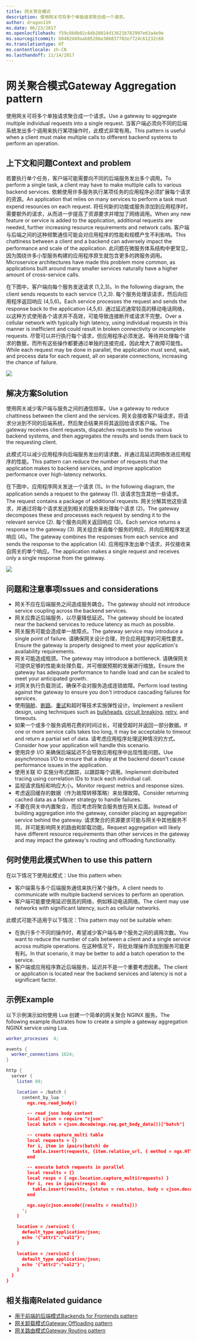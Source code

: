 ```yaml
---
title: 网关聚合模式
description: 使用网关可将多个单独请求聚合成一个请求。
author: dragon119
ms.date: 06/23/2017
ms.openlocfilehash: f59c8b8b02c6db28024d13621b782997e63a4e9e
ms.sourcegitcommit: b0482d49aab0526be386837702e7724c61232c60
ms.translationtype: HT
ms.contentlocale: zh-CN
ms.lasthandoff: 11/14/2017
---
```

# <a name="gateway-aggregation-pattern"></a><span data-ttu-id="bfe3d-103">网关聚合模式</span><span class="sxs-lookup"><span data-stu-id="bfe3d-103">Gateway Aggregation pattern</span></span>

<span data-ttu-id="bfe3d-104">使用网关可将多个单独请求聚合成一个请求。</span><span class="sxs-lookup"><span data-stu-id="bfe3d-104">Use a gateway to aggregate multiple individual requests into a single request.</span></span> <span data-ttu-id="bfe3d-105">当客户端必须向不同的后端系统发出多个调用来执行某项操作时，此模式非常有用。</span><span class="sxs-lookup"><span data-stu-id="bfe3d-105">This pattern is useful when a client must make multiple calls to different backend systems to perform an operation.</span></span>

## <a name="context-and-problem"></a><span data-ttu-id="bfe3d-106">上下文和问题</span><span class="sxs-lookup"><span data-stu-id="bfe3d-106">Context and problem</span></span>

<span data-ttu-id="bfe3d-107">若要执行单个任务，客户端可能需要向不同的后端服务发出多个调用。</span><span class="sxs-lookup"><span data-stu-id="bfe3d-107">To perform a single task, a client may have to make multiple calls to various backend services.</span></span> <span data-ttu-id="bfe3d-108">依赖使用许多服务执行某项任务的应用程序必须扩展每个请求的资源。</span><span class="sxs-lookup"><span data-stu-id="bfe3d-108">An application that relies on many services to perform a task must expend resources on each request.</span></span> <span data-ttu-id="bfe3d-109">将任何新的功能或服务添加到应用程序时，需要额外的请求，从而进一步提高了资源要求并增加了网络调用。</span><span class="sxs-lookup"><span data-stu-id="bfe3d-109">When any new feature or service is added to the application, additional requests are needed, further increasing resource requirements and network calls.</span></span> <span data-ttu-id="bfe3d-110">客户端与后端之间的这种频繁通信可能会对应用程序的性能和规模产生不利影响。</span><span class="sxs-lookup"><span data-stu-id="bfe3d-110">This chattiness between a client and a backend can adversely impact the performance and scale of the application.</span></span>  <span data-ttu-id="bfe3d-111">此问题在微服务体系结构中更常见，因为围绕许多小型服务构建的应用程序原生就包含更多的跨服务调用。</span><span class="sxs-lookup"><span data-stu-id="bfe3d-111">Microservice architectures have made this problem more common, as applications built around many smaller services naturally have a higher amount of cross-service calls.</span></span> 

<span data-ttu-id="bfe3d-112">在下图中，客户端向每个服务发送请求 (1,2,3)。</span><span class="sxs-lookup"><span data-stu-id="bfe3d-112">In the following diagram, the client sends requests to each service (1,2,3).</span></span> <span data-ttu-id="bfe3d-113">每个服务处理该请求，然后向应用程序返回响应 (4,5,6)。</span><span class="sxs-lookup"><span data-stu-id="bfe3d-113">Each service processes the request and sends the response back to the application (4,5,6).</span></span> <span data-ttu-id="bfe3d-114">通过延迟通常较高的移动电话网络，以这种方式使用各个请求并不高效，可能导致连接断开或请求不完整。</span><span class="sxs-lookup"><span data-stu-id="bfe3d-114">Over a cellular network with typically high latency, using individual requests in this manner is inefficient and could result in broken connectivity or incomplete requests.</span></span> <span data-ttu-id="bfe3d-115">尽管可以并行执行每个请求，但应用程序必须发送、等待并处理每个请求的数据，而所有这些操作都要通过单独的连接完成，因此增大了故障可能性。</span><span class="sxs-lookup"><span data-stu-id="bfe3d-115">While each request may be done in parallel, the application must send, wait, and process data for each request, all on separate connections, increasing the chance of failure.</span></span>

![](./_images/gateway-aggregation-problem.png) 

## <a name="solution"></a><span data-ttu-id="bfe3d-116">解决方案</span><span class="sxs-lookup"><span data-stu-id="bfe3d-116">Solution</span></span>

<span data-ttu-id="bfe3d-117">使用网关减少客户端与服务之间的通信频率。</span><span class="sxs-lookup"><span data-stu-id="bfe3d-117">Use a gateway to reduce chattiness between the client and the services.</span></span> <span data-ttu-id="bfe3d-118">网关会接收客户端请求，将请求分派到不同的后端系统，然后聚合结果并将其返回给请求客户端。</span><span class="sxs-lookup"><span data-stu-id="bfe3d-118">The gateway receives client requests, dispatches requests to the various backend systems, and then aggregates the results and sends them back to the requesting client.</span></span>

<span data-ttu-id="bfe3d-119">此模式可以减少应用程序向后端服务发出的请求数，并通过高延迟网络改进应用程序的性能。</span><span class="sxs-lookup"><span data-stu-id="bfe3d-119">This pattern can reduce the number of requests that the application makes to backend services, and improve application performance over high-latency networks.</span></span>

<span data-ttu-id="bfe3d-120">在下图中，应用程序网关发送一个请求 (1)。</span><span class="sxs-lookup"><span data-stu-id="bfe3d-120">In the following diagram, the application sends a request to the gateway (1).</span></span> <span data-ttu-id="bfe3d-121">该请求包含其他一些请求。</span><span class="sxs-lookup"><span data-stu-id="bfe3d-121">The request contains a package of additional requests.</span></span> <span data-ttu-id="bfe3d-122">网关分解其他这些请求，并通过将每个请求发送到相关的服务来处理每个请求 (2)。</span><span class="sxs-lookup"><span data-stu-id="bfe3d-122">The gateway decomposes these and processes each request by sending it to the relevant service (2).</span></span> <span data-ttu-id="bfe3d-123">每个服务向网关返回响应 (3)。</span><span class="sxs-lookup"><span data-stu-id="bfe3d-123">Each service returns a response to the gateway (3).</span></span> <span data-ttu-id="bfe3d-124">网关组合来自每个服务的响应，并向应用程序发送响应 (4)。</span><span class="sxs-lookup"><span data-stu-id="bfe3d-124">The gateway combines the responses from each service and sends the response to the application (4).</span></span> <span data-ttu-id="bfe3d-125">应用程序发出单个请求，并仅接收来自网关的单个响应。</span><span class="sxs-lookup"><span data-stu-id="bfe3d-125">The application makes a single request and receives only a single response from the gateway.</span></span>

![](./_images/gateway-aggregation.png)

## <a name="issues-and-considerations"></a><span data-ttu-id="bfe3d-126">问题和注意事项</span><span class="sxs-lookup"><span data-stu-id="bfe3d-126">Issues and considerations</span></span>

- <span data-ttu-id="bfe3d-127">网关不应在后端服务之间造成服务耦合。</span><span class="sxs-lookup"><span data-stu-id="bfe3d-127">The gateway should not introduce service coupling across the backend services.</span></span>
- <span data-ttu-id="bfe3d-128">网关应靠近后端服务，以尽量降低延迟。</span><span class="sxs-lookup"><span data-stu-id="bfe3d-128">The gateway should be located near the backend services to reduce latency as much as possible.</span></span>
- <span data-ttu-id="bfe3d-129">网关服务可能会造成单一故障点。</span><span class="sxs-lookup"><span data-stu-id="bfe3d-129">The gateway service may introduce a single point of failure.</span></span> <span data-ttu-id="bfe3d-130">请确保网关设计合理，符合应用程序的可用性要求。</span><span class="sxs-lookup"><span data-stu-id="bfe3d-130">Ensure the gateway is properly designed to meet your application's availability requirements.</span></span>
- <span data-ttu-id="bfe3d-131">网关可能造成瓶颈。</span><span class="sxs-lookup"><span data-stu-id="bfe3d-131">The gateway may introduce a bottleneck.</span></span> <span data-ttu-id="bfe3d-132">请确保网关可提供足够的性能来处理负载，并可根据预期的发展进行缩放。</span><span class="sxs-lookup"><span data-stu-id="bfe3d-132">Ensure the gateway has adequate performance to handle load and can be scaled to meet your anticipated growth.</span></span>
- <span data-ttu-id="bfe3d-133">对网关执行负载测试，确保不会对服务造成连锁故障。</span><span class="sxs-lookup"><span data-stu-id="bfe3d-133">Perform load testing against the gateway to ensure you don't introduce cascading failures for services.</span></span>
- <span data-ttu-id="bfe3d-134">使用[隔舱][bulkhead]、[断路][circuit-breaker]、[重试][retry]和超时等技术实施弹性设计。</span><span class="sxs-lookup"><span data-stu-id="bfe3d-134">Implement a resilient design, using techniques such as [bulkheads][bulkhead], [circuit breaking][circuit-breaker], [retry][retry], and timeouts.</span></span>
- <span data-ttu-id="bfe3d-135">如果一个或多个服务调用花费的时间过长，可接受超时并返回一部分数据。</span><span class="sxs-lookup"><span data-stu-id="bfe3d-135">If one or more service calls takes too long, it may be acceptable to timeout and return a partial set of data.</span></span> <span data-ttu-id="bfe3d-136">请考虑应用程序处理这种情况的方式。</span><span class="sxs-lookup"><span data-stu-id="bfe3d-136">Consider how your application will handle this scenario.</span></span>
- <span data-ttu-id="bfe3d-137">使用异步 I/O 来确保后端延迟不会导致应用程序中出现性能问题。</span><span class="sxs-lookup"><span data-stu-id="bfe3d-137">Use asynchronous I/O to ensure that a delay at the backend doesn't cause performance issues in the application.</span></span>
- <span data-ttu-id="bfe3d-138">使用关联 ID 实施分布式跟踪，以跟踪每个调用。</span><span class="sxs-lookup"><span data-stu-id="bfe3d-138">Implement distributed tracing using correlation IDs to track each individual call.</span></span>
- <span data-ttu-id="bfe3d-139">监视请求指标和响应大小。</span><span class="sxs-lookup"><span data-stu-id="bfe3d-139">Monitor request metrics and response sizes.</span></span>
- <span data-ttu-id="bfe3d-140">考虑返回缓存的数据（作为故障转移策略）来处理故障。</span><span class="sxs-lookup"><span data-stu-id="bfe3d-140">Consider returning cached data as a failover strategy to handle failures.</span></span>
- <span data-ttu-id="bfe3d-141">不要在网关中内置聚合，而应考虑将聚合服务放在网关后面。</span><span class="sxs-lookup"><span data-stu-id="bfe3d-141">Instead of building aggregation into the gateway, consider placing an aggregation service behind the gateway.</span></span> <span data-ttu-id="bfe3d-142">请求聚合的资源要求可能与网关中其他服务不同，并可能影响网关的路由和卸载功能。</span><span class="sxs-lookup"><span data-stu-id="bfe3d-142">Request aggregation will likely have different resource requirements than other services in the gateway and may impact the gateway's routing and offloading functionality.</span></span>

## <a name="when-to-use-this-pattern"></a><span data-ttu-id="bfe3d-143">何时使用此模式</span><span class="sxs-lookup"><span data-stu-id="bfe3d-143">When to use this pattern</span></span>

<span data-ttu-id="bfe3d-144">在以下情况下使用此模式：</span><span class="sxs-lookup"><span data-stu-id="bfe3d-144">Use this pattern when:</span></span>

- <span data-ttu-id="bfe3d-145">客户端需与多个后端服务通信来执行某个操作。</span><span class="sxs-lookup"><span data-stu-id="bfe3d-145">A client needs to communicate with multiple backend services to perform an operation.</span></span>
- <span data-ttu-id="bfe3d-146">客户端可能要使用延迟很高的网络，例如移动电话网络。</span><span class="sxs-lookup"><span data-stu-id="bfe3d-146">The client may use networks with significant latency, such as cellular networks.</span></span>

<span data-ttu-id="bfe3d-147">此模式可能不适用于以下情况：</span><span class="sxs-lookup"><span data-stu-id="bfe3d-147">This pattern may not be suitable when:</span></span>

- <span data-ttu-id="bfe3d-148">在执行多个不同的操作时，希望减少客户端与单个服务之间的调用次数。</span><span class="sxs-lookup"><span data-stu-id="bfe3d-148">You want to reduce the number of calls between a client and a single service across multiple operations.</span></span> <span data-ttu-id="bfe3d-149">在这种情况下，将批处理操作添加到服务可能更有利。</span><span class="sxs-lookup"><span data-stu-id="bfe3d-149">In that scenario, it may be better to add a batch operation to the service.</span></span>
- <span data-ttu-id="bfe3d-150">客户端或应用程序靠近后端服务，延迟并不是一个重要考虑因素。</span><span class="sxs-lookup"><span data-stu-id="bfe3d-150">The client or application is located near the backend services and latency is not a significant factor.</span></span>

## <a name="example"></a><span data-ttu-id="bfe3d-151">示例</span><span class="sxs-lookup"><span data-stu-id="bfe3d-151">Example</span></span>

<span data-ttu-id="bfe3d-152">以下示例演示如何使用 Lua 创建一个简单的网关聚合 NGINX 服务。</span><span class="sxs-lookup"><span data-stu-id="bfe3d-152">The following example illustrates how to create a simple a gateway aggregation NGINX service using Lua.</span></span>

```lua
worker_processes  4;

events {
  worker_connections 1024;
}

http {
  server {
    listen 80;

    location = /batch {
      content_by_lua '
        ngx.req.read_body()

        -- read json body content
        local cjson = require "cjson"
        local batch = cjson.decode(ngx.req.get_body_data())["batch"]

        -- create capture_multi table
        local requests = {}
        for i, item in ipairs(batch) do
          table.insert(requests, {item.relative_url, { method = ngx.HTTP_GET}})
        end

        -- execute batch requests in parallel
        local results = {}
        local resps = { ngx.location.capture_multi(requests) }
        for i, res in ipairs(resps) do
          table.insert(results, {status = res.status, body = cjson.decode(res.body), header = res.header})
        end

        ngx.say(cjson.encode({results = results}))
      ';
    }

    location = /service1 {
      default_type application/json;
      echo '{"attr1":"val1"}';
    }

    location = /service2 {
      default_type application/json;
      echo '{"attr2":"val2"}';
    }
  }
}
```

## <a name="related-guidance"></a><span data-ttu-id="bfe3d-153">相关指南</span><span class="sxs-lookup"><span data-stu-id="bfe3d-153">Related guidance</span></span>

- [<span data-ttu-id="bfe3d-154">用于前端的后端模式</span><span class="sxs-lookup"><span data-stu-id="bfe3d-154">Backends for Frontends pattern</span></span>](./backends-for-frontends.md)
- [<span data-ttu-id="bfe3d-155">网关卸载模式</span><span class="sxs-lookup"><span data-stu-id="bfe3d-155">Gateway Offloading pattern</span></span>](./gateway-offloading.md)
- [<span data-ttu-id="bfe3d-156">网关路由模式</span><span class="sxs-lookup"><span data-stu-id="bfe3d-156">Gateway Routing pattern</span></span>](./gateway-routing.md)

[bulkhead]: ./bulkhead.md
[circuit-breaker]: ./circuit-breaker.md
[retry]: ./retry.md